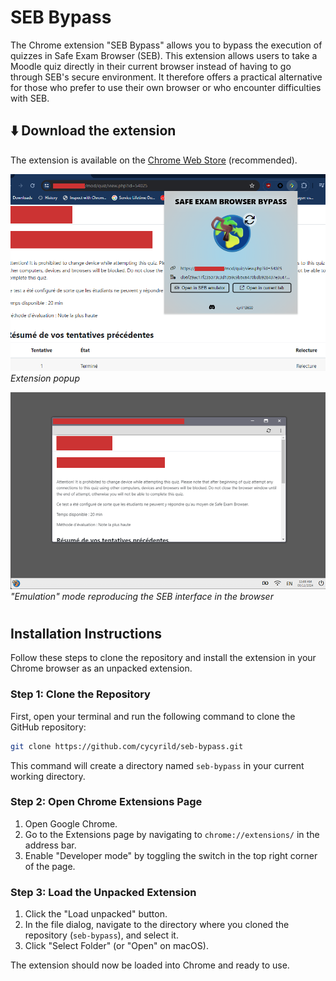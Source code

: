 # SEB Bypass
The Chrome extension "SEB Bypass" allows you to bypass the execution of quizzes in Safe Exam Browser (SEB). This extension allows users to take a Moodle quiz directly in their current browser instead of having to go through SEB's secure environment. It therefore offers a practical alternative for those who prefer to use their own browser or who encounter difficulties with SEB.

## ⬇️ Download the extension

The extension is available on the [Chrome Web Store](https://chromewebstore.google.com/detail/seb-bypass/eacbgffakihdclpdnkkgndfimigbkdfi) (recommended).

![](image1.png)
*Extension popup*

![](image2.png)
*"Emulation" mode reproducing the SEB interface in the browser*

#

## Installation Instructions

Follow these steps to clone the repository and install the extension in your Chrome browser as an unpacked extension.

### Step 1: Clone the Repository

First, open your terminal and run the following command to clone the GitHub repository:

```sh
git clone https://github.com/cycyrild/seb-bypass.git
```

This command will create a directory named `seb-bypass` in your current working directory.

### Step 2: Open Chrome Extensions Page

1. Open Google Chrome.
2. Go to the Extensions page by navigating to `chrome://extensions/` in the address bar.
3. Enable "Developer mode" by toggling the switch in the top right corner of the page.

### Step 3: Load the Unpacked Extension

1. Click the "Load unpacked" button.
2. In the file dialog, navigate to the directory where you cloned the repository (`seb-bypass`), and select it.
3. Click "Select Folder" (or "Open" on macOS).

The extension should now be loaded into Chrome and ready to use.
